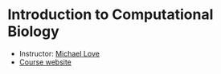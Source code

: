 # Introduction to Computational Biology

* Instructor: [Michael Love](http://mikelove.github.io)
* [Course website](http://biodatascience.github.io/compbio)


